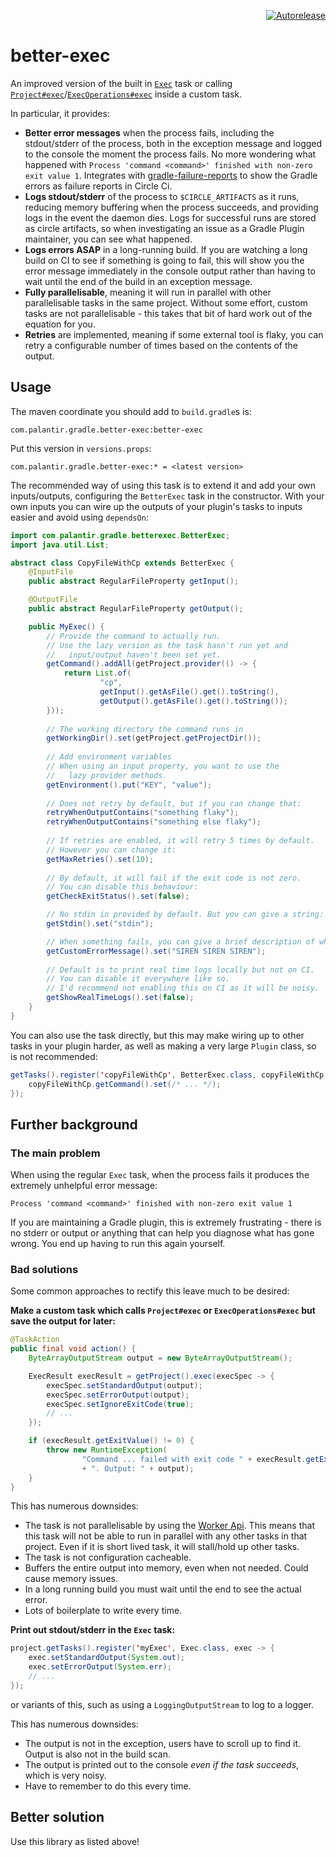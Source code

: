 <p align=right>
<a href=https://autorelease.palantir.build/repos/gradle-plugins/better-exec><img src=https://shields.palantir.build/badge/Perform%20an-Autorelease-brightgreen.svg alt=Autorelease></a>
</p>

# better-exec


An improved version of the built in [`Exec`](https://docs.gradle.org/8.2/javadoc/org/gradle/api/tasks/Exec.html) task or calling [`Project#exec`](https://docs.gradle.org/8.2/javadoc/org/gradle/api/Project.html#exec-org.gradle.api.Action-)/[`ExecOperations#exec`](https://docs.gradle.org/8.2/javadoc/org/gradle/process/ExecOperations.html#exec-org.gradle.api.Action-) inside a custom task.

In particular, it provides:

* **Better error messages** when the process fails, including the stdout/stderr of the process, both in the exception message and logged to the console the moment the process fails. No more wondering what happened with `Process 'command <command>' finished with non-zero exit value 1`. Integrates with [gradle-failure-reports](https://github.com/palantir/gradle-failure-reports) to show the Gradle errors as failure reports in Circle Ci.
* **Logs stdout/stderr** of the process to `$CIRCLE_ARTIFACTS` as it runs, reducing memory buffering when the process succeeds, and providing logs in the event the daemon dies. Logs for successful runs are stored as circle artifacts, so when investigating an issue as a Gradle Plugin maintainer, you can see what happened.
* **Logs errors ASAP** in a long-running build. If you are watching a long build on CI to see if something is going to fail, this will show you the error message immediately in the console output rather than having to wait until the end of the build in an exception message.
* **Fully parallelisable**, meaning it will run in parallel with other parallelisable tasks in the same project. Without some effort, custom tasks are not parallelisable - this takes that bit of hard work out of the equation for you.
* **Retries** are implemented, meaning if some external tool is flaky, you can retry a configurable number of times based on the contents of the output.

## Usage

The maven coordinate you should add to `build.gradle`s is:

```
com.palantir.gradle.better-exec:better-exec
```

Put this version in `versions.props`:

```
com.palantir.gradle.better-exec:* = <latest version>
```

The recommended way of using this task is to extend it and add your own inputs/outputs, configuring the `BetterExec` task in the constructor. With your own inputs you can wire up the outputs of your plugin's tasks to inputs easier and avoid using `dependsOn`:

```java
import com.palantir.gradle.betterexec.BetterExec;
import java.util.List;

abstract class CopyFileWithCp extends BetterExec {
    @InputFile
    public abstract RegularFileProperty getInput();

    @OutputFile
    public abstract RegularFileProperty getOutput();

    public MyExec() {
        // Provide the command to actually run.
        // Use the lazy version as the task hasn't run yet and 
        //   input/output haven't been set yet.
        getCommand().addAll(getProject.provider(() -> {
            return List.of(
                    "cp",
                    getInput().getAsFile().get().toString(),
                    getOutput().getAsFile().get().toString());
        }));
        
        // The working directory the command runs in
        getWorkingDir().set(getProject.getProjectDir());
        
        // Add environment variables
        // When using an input property, you want to use the
        //   lazy provider methods.
        getEnvironment().put("KEY", "value");
        
        // Does not retry by default, but if you can change that:
        retryWhenOutputContains("something flaky");
        retryWhenOutputContains("something else flaky");
        
        // If retries are enabled, it will retry 5 times by default.
        // However you can change it:
        getMaxRetries().set(10);
        
        // By default, it will fail if the exit code is not zero.
        // You can disable this behaviour:
        getCheckExitStatus().set(false);

        // No stdin in provided by default. But you can give a string:
        getStdin().set("stdin");

        // When something fails, you can give a brief description of what
        getCustomErrorMessage().set("SIREN SIREN SIREN");
        
        // Default is to print real time logs locally but not on CI.
        // You can disable it everywhere like so.
        // I'd recommend not enabling this on CI as it will be noisy.
        getShowRealTimeLogs().set(false);
    }
} 
```

You can also use the task directly, but this may make wiring up to other tasks in your plugin harder, as well as making a very large `Plugin` class, so is not recommended:

```java
getTasks().register('copyFileWithCp', BetterExec.class, copyFileWithCp -> {
    copyFileWithCp.getCommand().set(/* ... */);
});
```

## Further background

### The main problem

When using the regular `Exec` task, when the process fails it produces the extremely unhelpful error message:

```
Process 'command <command>' finished with non-zero exit value 1
```

If you are maintaining a Gradle plugin, this is extremely frustrating - there is no stderr or output or anything that can help you diagnose what has gone wrong. You end up having to run this again yourself.

### Bad solutions

Some common approaches to rectify this leave much to be desired:

**Make a custom task which calls `Project#exec` or `ExecOperations#exec` but save the output for later:**

```java
@TaskAction
public final void action() {
    ByteArrayOutputStream output = new ByteArrayOutputStream();

    ExecResult execResult = getProject().exec(execSpec -> {
        execSpec.setStandardOutput(output);
        execSpec.setErrorOutput(output);
        execSpec.setIgnoreExitCode(true);
        // ...
    });

    if (execResult.getExitValue() != 0) {
        throw new RuntimeException(
                "Command ... failed with exit code " + execResult.getExitValue() 
                + ". Output: " + output);
    }
}
```

This has numerous downsides:

* The task is not parallelisable by using the [Worker Api](https://docs.gradle.org/current/userguide/worker_api.html). This means that this task will not be able to run in parallel with any other tasks in that project. Even if it is short lived task, it will stall/hold up other tasks.
* The task is not configuration cacheable.
* Buffers the entire output into memory, even when not needed. Could cause memory issues.
* In a long running build you must wait until the end to see the actual error.
* Lots of boilerplate to write every time.

**Print out stdout/stderr in the `Exec` task:**

```java
project.getTasks().register('myExec', Exec.class, exec -> {
    exec.setStandardOutput(System.out);
    exec.setErrorOutput(System.err);
    // ...
});
```

or variants of this, such as using a `LoggingOutputStream` to log to a logger.

This has numerous downsides:

* The output is not in the exception, users have to scroll up to find it. Output is also not in the build scan.
* The output is printed out to the console _even if the task succeeds_, which is very noisy.
* Have to remember to do this every time.

## Better solution

Use this library as listed above!
